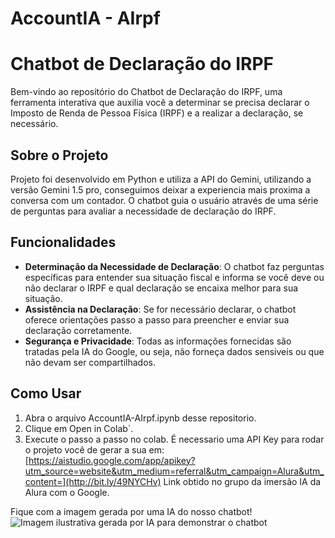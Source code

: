 # AccountIA - AIrpf
# Chatbot de Declaração do IRPF
Bem-vindo ao repositório do Chatbot de Declaração do IRPF, uma ferramenta interativa que auxilia você a determinar se precisa declarar o Imposto de Renda de Pessoa Física (IRPF) e a realizar a declaração, se necessário.

## Sobre o Projeto
Projeto foi desenvolvido em Python e utiliza a API do Gemini, utilizando a versão Gemini 1.5 pro, conseguimos deixar a experiencia mais proxima a conversa com um contador. O chatbot guia o usuário através de uma série de perguntas para avaliar a necessidade de declaração do IRPF.

## Funcionalidades
- **Determinação da Necessidade de Declaração**: O chatbot faz perguntas específicas para entender sua situação fiscal e informa se você deve ou não declarar o IRPF e qual declaração se encaixa melhor para sua situação.
- **Assistência na Declaração**: Se for necessário declarar, o chatbot oferece orientações passo a passo para preencher e enviar sua declaração corretamente.
- **Segurança e Privacidade**: Todas as informações fornecidas são tratadas pela IA do Google, ou seja, não forneça dados sensiveis ou que não devam ser compartilhados.

## Como Usar
1. Abra o arquivo AccountIA-AIrpf.ipynb desse repositorio.
2. Clique em Open in Colab`.
3. Execute o passo a passo no colab.
É necessario uma API Key para rodar o projeto você de gerar a sua em:
[https://aistudio.google.com/app/apikey?utm_source=website&utm_medium=referral&utm_campaign=Alura&utm_content=](http://bit.ly/49NYCHv)
Link obtido no grupo da imersão IA da Alura com o Google.

Fique com a imagem gerada por uma IA do nosso chatbot!
![Imagem ilustrativa gerada por IA para demonstrar o chatbot](https://github.com/FabioMeirelles3/Projeto_Imersao_IA_AIrpf/assets/88348904/9347da5c-84d1-4884-ba5c-756ecd323739)
